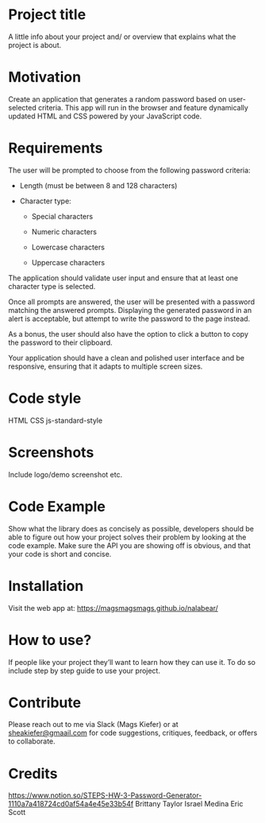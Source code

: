 # Project title
A little info about your project and/ or overview that explains what the project is about.

# Motivation
Create an application that generates a random password based on user-selected criteria. This app will run in the browser and feature dynamically updated HTML and CSS powered by your JavaScript code.

# Requirements
The user will be prompted to choose from the following password criteria:

* Length (must be between 8 and 128 characters)

* Character type:

  * Special characters

  * Numeric characters

  * Lowercase characters

  * Uppercase characters

The application should validate user input and ensure that at least one character type is selected.

Once all prompts are answered, the user will be presented with a password matching the answered prompts. Displaying the generated password in an alert is acceptable, but attempt to write the password to the page instead.

As a bonus, the user should also have the option to click a button to copy the password to their clipboard.

Your application should have a clean and polished user interface and be responsive, ensuring that it adapts to multiple screen sizes.


# Code style
HTML
CSS
js-standard-style

# Screenshots
Include logo/demo screenshot etc.
>>>>>>>>>>>>>>>>>>>>


# Code Example
Show what the library does as concisely as possible, developers should be able to figure out how your project solves their problem by looking at the code example. Make sure the API you are showing off is obvious, and that your code is short and concise.
>>>>>>>>>>>>>>>>>>>>>

# Installation
Visit the web app at: https://magsmagsmags.github.io/nalabear/


# How to use?
If people like your project they’ll want to learn how they can use it. To do so include step by step guide to use your project.
>>>>>>
>>>>>>
>>>>>>

# Contribute
Please reach out to me via Slack (Mags Kiefer) or at sheakiefer@gmaail.com for code suggestions, critiques, feedback, or offers to collaborate. 

# Credits
https://www.notion.so/STEPS-HW-3-Password-Generator-1110a7a418724cd0af54a4e45e33b54f
Brittany Taylor
Israel Medina
Eric Scott
